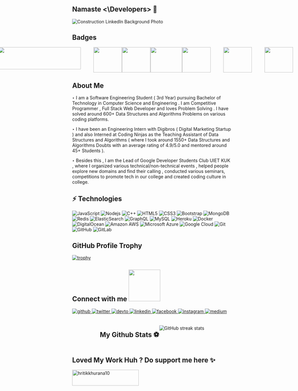 
  
<h2><b> Namaste <\Developers> 🙏 </b></h2>
<p align='center'>
 

![Construction LinkedIn Background Photo](https://user-images.githubusercontent.com/56023805/216158651-cc0c5d2e-2bbc-4f05-9063-60dddf7d551a.png)

## Badges

 <div style = "display: flex; justify-content: center;">
<img height = "70px" width = "260px" style = "margin-right: 40px" src = "https://user-images.githubusercontent.com/56023805/216332438-61be464e-3c22-446f-8f96-15566997d082.png">
<img height = "80px" width = "90px" src = "https://user-images.githubusercontent.com/56023805/216162416-4dd57710-7505-4a0d-a1bc-b03f759b0386.png">
<img height = "80px" width = "90px" src = "https://user-images.githubusercontent.com/56023805/216162357-f032eb60-0ce6-4912-bd7a-d7477e95defb.png"><img height = "80px" width = "100px" src = "https://user-images.githubusercontent.com/56023805/216162345-e3f2b1c3-7148-4ab2-96f6-7c8168d4f12f.png">
<img height = "80px" width = "90px" style = "margin-right: 40px" src = "https://user-images.githubusercontent.com/56023805/216167717-47b15538-5e78-4dae-af1b-0b198383bd97.png">
   <img height = "80px" width = "90px" style = "margin-right: 40px" src = "https://user-images.githubusercontent.com/56023805/216167705-da7a5d33-0a2c-49ff-b3f0-00579ea4b450.png">
   <img height = "80px" width = "90px" style = "margin-right: 40px" src = "https://user-images.githubusercontent.com/56023805/216167710-6c3aaffe-b624-4d56-8a11-b535bec7b8c1.png">

</div>

## About Me

‣ I am a Software Engineering Student ( 3rd Year) pursuing Bachelor of Technology in Computer Science and Engineering . I am Competitive Programmer , Full Stack Web Developer and loves Problem Solving . I have solved around 600+ Data Structures and Algorithms Problems on various coding platforms.

‣ I have been an Engineering Intern with Digibros ( Digital Marketing Startup ) and also Interned at Coding Ninjas as the Teaching Assistant of Data Structures and Algorithms ( where I took around 1550+ Data Structures and Algorithms Doubts with an average rating of 4.9/5.0 and mentored around 45+ Students ).

‣ Besides this , I am the Lead of Google Developer Students Club UIET KUK , where I organized various technical/non-technical events , helped people explore new domains and find their calling , conducted various seminars, competitions to promote tech in our college and created coding culture in college.

## ⚡ Technologies

![JavaScript](https://img.shields.io/badge/-JavaScript-black?style=flat-square&logo=javascript)
![Nodejs](https://img.shields.io/badge/-Nodejs-black?style=flat-square&logo=Node.js)
![C++](https://img.shields.io/badge/-C++-00599C?style=flat-square&logo=c)
![HTML5](https://img.shields.io/badge/-HTML5-E34F26?style=flat-square&logo=html5&logoColor=white)
![CSS3](https://img.shields.io/badge/-CSS3-1572B6?style=flat-square&logo=css3)
![Bootstrap](https://img.shields.io/badge/-Bootstrap-563D7C?style=flat-square&logo=bootstrap)
![MongoDB](https://img.shields.io/badge/-MongoDB-black?style=flat-square&logo=mongodb)
![Redis](https://img.shields.io/badge/-Redis-black?style=flat-square&logo=Redis)
![ElasticSearch](https://img.shields.io/badge/-ElasticSearch-005571?style=flat-square&logo=elasticsearch)
![GraphQL](https://img.shields.io/badge/-GraphQL-E10098?style=flat-square&logo=graphql)
![MySQL](https://img.shields.io/badge/-MySQL-black?style=flat-square&logo=mysql)
![Heroku](https://img.shields.io/badge/-Heroku-430098?style=flat-square&logo=heroku)
![Docker](https://img.shields.io/badge/-Docker-black?style=flat-square&logo=docker)
![DigitalOcean](https://img.shields.io/badge/-Digital%20Ocean-darkblue?style=flat-square&logo=digitalocean)
![Amazon AWS](https://img.shields.io/badge/Amazon%20AWS-232F3E?style=flat-square&logo=amazon-aws)
![Microsoft Azure](https://img.shields.io/badge/Microsoft%20Azure-232F7E?style=flat-square&logo=microsoft-azure)
![Google Cloud](https://img.shields.io/badge/Google%20Cloud-black?style=flat-square&logo=google-cloud)
![Git](https://img.shields.io/badge/-Git-black?style=flat-square&logo=git)
![GitHub](https://img.shields.io/badge/-GitHub-181717?style=flat-square&logo=github)
![GitLab](https://img.shields.io/badge/-GitLab-FCA121?style=flat-square&logo=gitlab)
 
## GitHub Profile Trophy
  
[![trophy](https://github-profile-trophy.vercel.app/?username=hritikkhurana10sm)](https://github.com/hritikkhurana10sm/github-profile-trophy)
  
## Connect with me   <img src='https://raw.githubusercontent.com/ShahriarShafin/ShahriarShafin/main/Assets/handshake.gif' width="100px">
<div align="left">
<a href="https://github.com/hritikkhurana10sm" target="_blank">
<img src=https://img.shields.io/badge/github-%2324292e.svg?&style=for-the-badge&logo=github&logoColor=white alt=github style="margin-bottom: 5px;" />
</a>
<a href="https://twitter.com/hritikkhurana2" target="_blank">
<img src=https://img.shields.io/badge/twitter-%2300acee.svg?&style=for-the-badge&logo=twitter&logoColor=white alt=twitter style="margin-bottom: 5px;" />
</a>
<a href="https://dev.to/hritikkhurana10sm" target="_blank">
<img src=https://img.shields.io/badge/dev.to-%2308090A.svg?&style=for-the-badge&logo=dev.to&logoColor=white alt=devto style="margin-bottom: 5px;" />
</a>
<a href="https://linkedin.com/in/hritik-khurana-8b3b32193" target="_blank">
<img src=https://img.shields.io/badge/linkedin-%231E77B5.svg?&style=for-the-badge&logo=linkedin&logoColor=white alt=linkedin style="margin-bottom: 5px;" />
</a>
<a href="https://m.facebook.com/100048310786618/" target="_blank">
<img src=https://img.shields.io/badge/facebook-%232E87FB.svg?&style=for-the-badge&logo=facebook&logoColor=white alt=facebook style="margin-bottom: 5px;" />
</a>
<a href="https://instagram.com/hey.hritikkhurana" target="_blank">
<img src=https://img.shields.io/badge/instagram-%23000000.svg?&style=for-the-badge&logo=instagram&logoColor=white alt=instagram style="margin-bottom: 5px;" />
</a>
<a href="https://medium.com/@hritikkhurana10sm" target="_blank">
<img src=https://img.shields.io/badge/medium-%23292929.svg?&style=for-the-badge&logo=medium&logoColor=white alt=medium style="margin-bottom: 5px;" />
</a>  
  
</div>  
  

<br/>  
  
 <div>
  </div![Construction LinkedIn Background Photo](https://user-images.githubusercontent.com/56023805/216158325-3103bce4-4aab-4ecb-a8e5-353b67fabd15.png)
![Construction LinkedIn Background Photo](https://user-images.githubusercontent.com/56023805/216158634-e5744a69-ec43-41ef-ac4c-dddcbe5543a6.png)
>

<div style = "display : flex; justify-content: center;">

## My Github Stats ⚽
![GitHub streak stats](https://github-readme-streak-stats.herokuapp.com/?user=hritikkhurana10sm)  

</div>

## Loved My Work Huh ? Do support me here  ✨

  <p style = "align : center;"><a href="https://www.buymeacoffee.com/hritikkhurana10"> <img align="center" src="https://cdn.buymeacoffee.com/buttons/v2/default-yellow.png" height="50" width="210" alt="hritikkhurana10" /></a></p>

